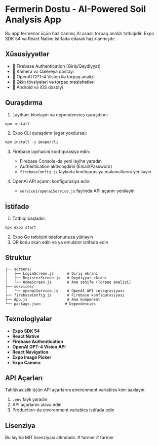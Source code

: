 # Fermerin Dostu - AI-Powered Soil Analysis App

Bu app fermerlər üçün hazırlanmış AI əsaslı torpaq analizi tətbiqidir. Expo SDK 54 və React Native istifadə edərək hazırlanmışdır.

## Xüsusiyyətlər

- 🔐 Firebase Authentication (Giriş/Qeydiyyat)
- 📸 Kamera və Qalereya dəstəyi
- 🤖 OpenAI GPT-4 Vision ilə torpaq analizi
- 🌱 Əkin tövsiyələri və torpaq məsləhətləri
- 📱 Android və iOS dəstəyi

## Quraşdırma

1. Layihəni klonlayın və dependencies quraşdırın:
```bash
npm install
```

2. Expo CLI quraşdırın (əgər yoxdursa):
```bash
npm install -g @expo/cli
```

3. Firebase layihəsini konfiqurasiya edin:
   - Firebase Console-da yeni layihə yaradın
   - Authentication aktivləşdirin (Email/Password)
   - `firebaseConfig.js` faylında konfiqurasiya məlumatlarını yeniləyin

4. OpenAI API açarını konfigurasiya edin:
   - `services/openaiService.js` faylında API açarını yeniləyin

## İstifadə

1. Tətbiqi başladın:
```bash
npx expo start
```

2. Expo Go tətbiqini telefonunuza yükləyin
3. QR kodu skan edin və ya emulator istifadə edin

## Struktur

```
├── screens/
│   ├── LoginScreen.js      # Giriş ekranı
│   ├── RegisterScreen.js   # Qeydiyyat ekranı
│   └── HomeScreen.js       # Ana səhifə (Torpaq analizi)
├── services/
│   └── openaiService.js    # OpenAI API inteqrasiyası
├── firebaseConfig.js       # Firebase konfiqurasiyası
├── App.js                  # Ana komponent
└── package.json           # Dependencies

```

## Texnologiyalar

- **Expo SDK 54**
- **React Native**
- **Firebase Authentication**
- **OpenAI GPT-4 Vision API**
- **React Navigation**
- **Expo Image Picker**
- **Expo Camera**

## API Açarları

Təhlükəsizlik üçün API açarlarını environment variables kimi saxlayın:

1. `.env` faylı yaradın
2. API açarlarını əlavə edin
3. Production-da environment variables istifadə edin

## Lisenziya

Bu layihə MIT lisenziyası altındadır.
#   f a r m e r  
 #   f a r m e r  
 